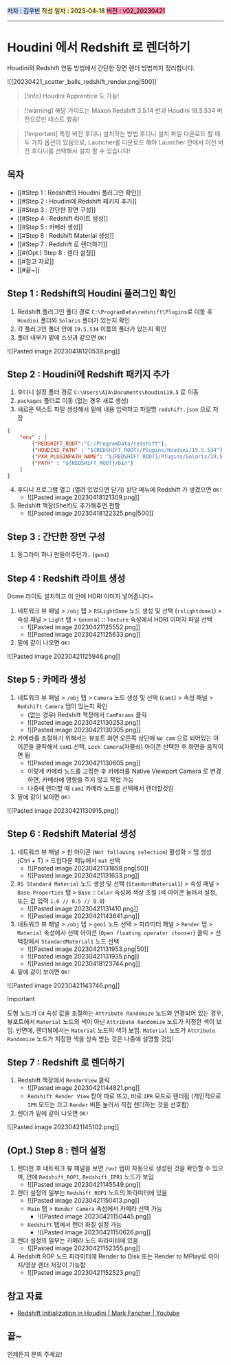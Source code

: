 <mark style="background: #ADCCFFA6;">저자 : 김우빈</mark>
<mark style="background: #FFF3A3A6;">작성 일자 : 2023-04-18</mark>
<mark style="background: #FF5582A6;">버전 : v02_20230421</mark>

---
# Houdini 에서 Redshift 로 렌더하기
Houdini와 Redshift 연동 방법에서 간단한 장면 렌더 방법까지 정리합니다.

![[20230421_scatter_balls_redshift_render.png|500]]

> [!info] Houdini Apprentice 도 가능!

> [!warning] 해당 가이드는 Maxon Redshift 3.5.14 번과 Houdini 19.5.534 버전으로만 테스트 했음!

> [!important] 특정 버전 후디니 설치하는 방법
> 후디니 설치 파일 다운로드 할 때 두 가지 옵션이 있음으로, Launcher를 다운로드 해야 Launcher 안에서 이전 버전 후디니를 선택해서 설치 할 수 있습니다!

## 목차
- [[#Step 1 : Redshift의 Houdini 플러그인 확인]]
- [[#Step 2 : Houdini에 Redshift 패키지 추가]]
- [[#Step 3 : 간단한 장면 구성]]
- [[#Step 4 : Redshift 라이트 생성]]
- [[#Step 5 : 카메라 생성]]
- [[#Step 6 : Redshift Material 생성]]
- [[#Step 7 : Redshift 로 렌더하기]]
- [[#(Opt.) Step 8 : 렌더 설정]]
- [[#참고 자료]]
- [[#끝~]]

## Step 1 : Redshift의 Houdini 플러그인 확인
1. Redshift 플러그인 폴더 경로 `C:\ProgramData\redshift\Plugins`로 이동 후 `Houdini` 폴더와 `Solaris` 폴더가 있는지 확인
2. 각 플러그인 폴더 안에 `19.5.534` 이름의 폴더가 있는지 확인
3. 폴더 내부가 밑에 스샷과 같으면 `OK!`

![[Pasted image 20230418120539.png]]

## Step 2 : Houdini에 Redshift 패키지 추가
1. 후디니 설정 폴더 경로 `C:\Users\AIA\Documents\houdini19.5` 로 이동
2. `packages` 폴더로 이동 (없는 경우 새로 생성)
3. 새로운 텍스트 파일 생성해서 밑에 내용 입력하고 파일명 `redshift.json` 으로 저장
```json
{
	"env" : [
		{"REDSHIFT_ROOT":"C:/ProgramData/redshift"},
		{"HOUDINI_PATH" : "${REDSHIFT_ROOT}/Plugins/Houdini/19.5.534"},
		{"PXR_PLUGINPATH_NAME": "${REDSHIFT_ROOT}/Plugins/Solaris/19.5.534"},
		{"PATH" : "${REDSHIFT_ROOT}/bin"}
	]
}
```
4. 후디니 프로그램 열고 (열려 있었으면 닫기) 상단 메뉴에 Redshift 가 생겼으면 `OK!`
	- ![[Pasted image 20230418121309.png]]
5. Redshift 책장(Shelf)도 추가해주면 편함
	- ![[Pasted image 20230418122325.png|500]]

## Step 3 : 간단한 장면 구성
1. 동그라미 하나 만들어주던가.. (`geo1`)

## Step 4 : Redshift 라이트 생성
Dome 라이트 설치하고 이 안에 HDRI 이미지 넣어줍니다~

1. 네트워크 뷰 패널 > `/obj` 탭 > `RSLightDome` 노드 생성 및 선택 (`rslightdome1`) > 속성 패널 > `Light` 탭 > `General` :: `Texture` 속성에서 HDRI 이미지 파일 선택
	- ![[Pasted image 20230421125552.png]]
	- ![[Pasted image 20230421125633.png]]
2. 밑에 같이 나오면 `OK!`

![[Pasted image 20230421125946.png]]

## Step 5 : 카메라 생성
1. 네트워크 뷰 패널 > `/obj` 탭 > `Camera` 노드 생성 및 선택 (`cam1`) > 속성 패널 > `Redshift Camera` 탭이 있는지 확인
	- (없는 경우) Redshift 책장에서 `CamParams` 클릭
	- ![[Pasted image 20230421130253.png]]
	- ![[Pasted image 20230421130305.png]]
2. 카메라를 조절하기 위해서는 뷰포트 화면 오른쪽 상단에 `No cam` 으로 되어있는 아이콘을 클릭해서 `cam1` 선택, `Lock Camera`(자물쇠) 아이콘 선택한 후 화면을 움직이면 됨
	- ![[Pasted image 20230421130605.png]]
	- 이렇게 카메라 노드를 고정한 후 카메라를 Native Viewport Camera 로 변경하면, 카메라에 영향을 주지 않고 작업 가능
	- 나중에 렌더할 때 `cam1` 카메라 노드를 선택해서 렌더할것임
3. 밑에 같이 보이면 `OK!`

![[Pasted image 20230421130915.png]]

## Step 6 : Redshift Material 생성
1. 네트워크 뷰 패널 > 핀 아이콘 (`Not following selection`) 활성화 > 탭 생성 (Ctrl + T) > 드랍다운 메뉴에서 `mat` 선택
	- ![[Pasted image 20230421131659.png|50]]
	- ![[Pasted image 20230421131633.png]]
2. `RS Standard Material` 노드 생성 및 선택 (`StandardMaterial1`) > 속성 패널 > `Base Properties` 탭 > `Base` :: `Color` 속성에 색상 조절 (색 아이콘 눌러서 설정, 또는 값 입력 `1.0 // 0.5 // 0.0`)
	- ![[Pasted image 20230421131410.png]]
	- ![[Pasted image 20230421143641.png]]
3. 네트워크 뷰 패널 > `/obj` 탭 > `geo1` 노드 선택 > 파라미터 패널 > `Render` 탭 > `Material` 속성에서 선택 아이콘 (`Open floating operator chooser`) 클릭 > 선택창에서 `StandardMaterial1` 노드 선택
	- ![[Pasted image 20230421131953.png|50]]
	- ![[Pasted image 20230421131935.png]]
	- ![[Pasted image 20230418123744.png]]
4. 밑에 같이 보이면 `OK!`

![[Pasted image 20230421143746.png]]

> [!important]
> 도형 노드가 `Cd` 속성 값을 조절하는 `Attribute Randomize` 노드와 연결되어 있는 경우, 뷰포트에서 `Material` 노드의 색이 아닌 `Attribute Randomize` 노드가 지정한 색이 보임. 반면에, 렌더뷰에서는 `Material` 노드의 색이 보임. `Material` 노드가 `Attribute Randomize` 노드가 지정한 색을 상속 받는 것은 나중에 설명할 것임!

## Step 7 : Redshift 로 렌더하기
1. Redshift 책장에서 `RenderView` 클릭
	- ![[Pasted image 20230421144821.png]]
	- `Redshift Render View` 창이 따로 뜨고, 바로 `IPR` 모드로 렌더됨 (개인적으로 `IPR` 모드는 끄고 `Render` 버튼 눌러서 직접 렌더하는 것을 선호함)
2. 렌더가 밑에 같이 나오면 `OK!`

![[Pasted image 20230421145102.png]]

## (Opt.) Step 8 : 렌더 설정
1. 렌더한 후 네트워크 뷰 패널을 보면 `/out` 탭이 자동으로 생성된 것을 확인할 수 있으며, 안에 `Redshift_ROP1`, `Redshift_IPR1` 노드가 보임
	- ![[Pasted image 20230421145549.png]]
2. 렌더 설정의 일부는 `Redshift_ROP1` 노드의 파라미터에 있음
	- ![[Pasted image 20230421150413.png]]
	- `Main` 탭 > `Render Camera` 속성에서 카메라 선택 가능
		- ![[Pasted image 20230421150445.png]]
	- `Redshift` 탭에서 렌더 화질 설정 가능
		- ![[Pasted image 20230421150626.png]]
3. 렌더 설정의 일부는 카메라 노드 파라미터에 있음
	- ![[Pasted image 20230421152355.png]]
4. Redshift ROP 노드 파라미터에 Render to Disk 또는 Render to MPlay로 이미지/영상 렌더 저장이 가능함
	- ![[Pasted image 20230421152523.png]]

## 참고 자료
- [Redshift Initialization in Houdini | Mark Fancher | Youtube](https://youtu.be/9TJi-sE2g-w)

## 끝~
언제든지 문의 주세요!